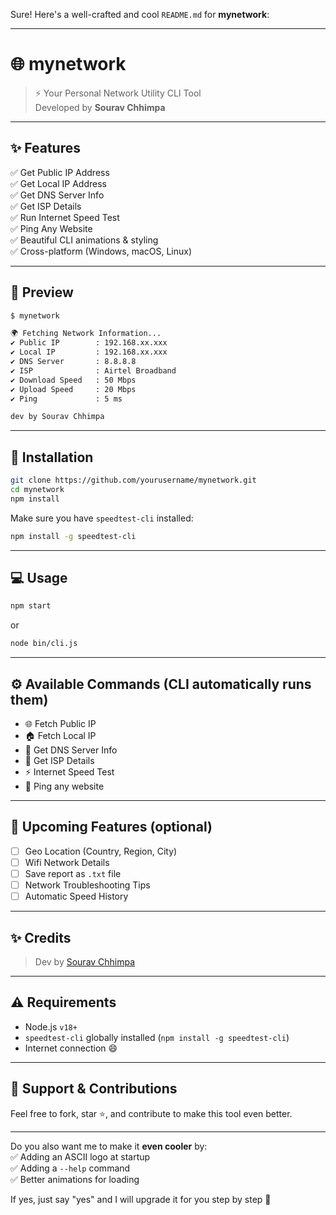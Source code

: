 Sure! Here's a well-crafted and cool `README.md` for **mynetwork**:

---

# 🌐 mynetwork

> ⚡ Your Personal Network Utility CLI Tool  
> Developed by **Sourav Chhimpa**

---

## ✨ Features

✅ Get Public IP Address  
✅ Get Local IP Address  
✅ Get DNS Server Info  
✅ Get ISP Details  
✅ Run Internet Speed Test  
✅ Ping Any Website  
✅ Beautiful CLI animations & styling  
✅ Cross-platform (Windows, macOS, Linux)

---

## 📸 Preview

```bash
$ mynetwork

🌍 Fetching Network Information...
✔ Public IP        : 192.168.xx.xxx
✔ Local IP         : 192.168.xx.xxx
✔ DNS Server       : 8.8.8.8
✔ ISP              : Airtel Broadband
✔ Download Speed   : 50 Mbps
✔ Upload Speed     : 20 Mbps
✔ Ping             : 5 ms

dev by Sourav Chhimpa
```

---

## 🚀 Installation

```bash
git clone https://github.com/yourusername/mynetwork.git
cd mynetwork
npm install
```

Make sure you have `speedtest-cli` installed:

```bash
npm install -g speedtest-cli
```

---

## 💻 Usage

```bash
npm start
```

or

```bash
node bin/cli.js
```

---

## ⚙️ Available Commands (CLI automatically runs them)

- 🌐 Fetch Public IP
- 🏠 Fetch Local IP
- 📡 Get DNS Server Info
- 📶 Get ISP Details
- ⚡ Internet Speed Test
- 🔄 Ping any website

---

## 💎 Upcoming Features (optional)

- [ ] Geo Location (Country, Region, City)
- [ ] Wifi Network Details
- [ ] Save report as `.txt` file
- [ ] Network Troubleshooting Tips
- [ ] Automatic Speed History

---

## ✨ Credits

> Dev by [Sourav Chhimpa](https://github.com/souravchhimpa)

---

## ⚠ Requirements

- Node.js `v18+`
- `speedtest-cli` globally installed (`npm install -g speedtest-cli`)
- Internet connection 😄

---

## 💖 Support & Contributions

Feel free to fork, star ⭐, and contribute to make this tool even better.

---

Do you also want me to make it **even cooler** by:  
✅ Adding an ASCII logo at startup  
✅ Adding a `--help` command  
✅ Better animations for loading  

If yes, just say "yes" and I will upgrade it for you step by step 🚀